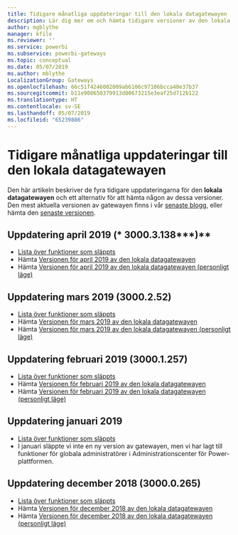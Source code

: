 ```yaml
---
title: Tidigare månatliga uppdateringar till den lokala datagatewayen
description: Lär dig mer om och hämta tidigare versioner av den lokala datagatewayen.
author: mgblythe
manager: kfile
ms.reviewer: ''
ms.service: powerbi
ms.subservice: powerbi-gateways
ms.topic: conceptual
ms.date: 05/07/2019
ms.author: mblythe
LocalizationGroup: Gateways
ms.openlocfilehash: 66c51f4246002009ab6106c97106bcca40e37b37
ms.sourcegitcommit: b11e908650379913d00673215e3eaf25d712b122
ms.translationtype: HT
ms.contentlocale: sv-SE
ms.lasthandoff: 05/07/2019
ms.locfileid: "65239886"
---
```

# <a name="previous-monthly-updates-to-the-on-premises-data-gateway"></a>Tidigare månatliga uppdateringar till den lokala datagatewayen

Den här artikeln beskriver de fyra tidigare uppdateringarna för den **lokala datagatewayen** och ett alternativ för att hämta någon av dessa versioner.  Den mest aktuella versionen av gatewayen finns i vår [senaste blogg](https://powerbi.microsoft.com/blog/on-premises-data-gateway-May-2019-update-is-now-available), eller hämta den [senaste versionen](https://go.microsoft.com/fwlink/?LinkId=820925&amp;clcid=0x409).

## <a name="april-2019-update-30003138"></a>**Uppdatering april 2019 (*** 3000.3.138***)**

- [Lista över funktioner som släppts](https://powerbi.microsoft.com/blog/on-premises-data-gateway-April-2019-update-is-now-available)
- Hämta [Versionen för april 2019 av den lokala datagatewayen](http://download.microsoft.com/download/D/A/1/DA1FDDB8-6DA8-4F50-B4D0-18019591E182/GatewayInstall-19-04.exe)
- Hämta [Versionen för april 2019 av den lokala datagatewayen (personligt läge)](http://download.microsoft.com/download/6/0/2/602A459E-E1A3-4FB9-B07F-FC2B60881900/On-premises%20data%20gateway%20(personal%20mode)-19-04.exe)

## <a name="march-2019-update-3000252"></a>Uppdatering mars 2019 (3000.2.52)

- [Lista över funktioner som släppts](https://powerbi.microsoft.com/blog/on-premises-data-gateway-march-2019-update-is-now-available)
- Hämta [Versionen för mars 2019 av den lokala datagatewayen](http://download.microsoft.com/download/D/A/1/DA1FDDB8-6DA8-4F50-B4D0-18019591E182/GatewayInstall-19-03.exe)
- Hämta [Versionen för mars 2019 av den lokala datagatewayen (personligt läge)](http://download.microsoft.com/download/6/0/2/602A459E-E1A3-4FB9-B07F-FC2B60881900/On-premises%20data%20gateway%20(personal%20mode)-19-03.exe)

## <a name="february-2019-update-30001257"></a>Uppdatering februari 2019 (3000.1.257)

- [Lista över funktioner som släppts](https://powerbi.microsoft.com/blog/on-premises-data-gateway-february-2019-update-is-now-available)
- Hämta [Versionen för februari 2019 av den lokala datagatewayen](http://download.microsoft.com/download/D/A/1/DA1FDDB8-6DA8-4F50-B4D0-18019591E182/GatewayInstall-19-02.exe)
- Hämta [Versionen för februari 2019 av den lokala datagatewayen (personligt läge)](http://download.microsoft.com/download/6/0/2/602A459E-E1A3-4FB9-B07F-FC2B60881900/On-premises%20data%20gateway%20(personal%20mode)-19-02.exe)

## <a name="january-2019-update"></a>Uppdatering januari 2019

- [Lista över funktioner som släppts](https://powerbi.microsoft.com/blog/on-premises-data-gateway-management-in-the-power-platform-admin-center)
- I januari släppte vi inte en ny version av gatewayen, men vi har lagt till funktioner för globala administratörer i Administrationscenter för Power-plattformen.

## <a name="december-2018-update-30000265"></a>Uppdatering december 2018 (3000.0.265)

- [Lista över funktioner som släppts](https://powerbi.microsoft.com/blog/on-premises-data-gateway-december-2018-update-is-now-available)
- Hämta [Versionen för december 2018 av den lokala datagatewayen](http://download.microsoft.com/download/D/A/1/DA1FDDB8-6DA8-4F50-B4D0-18019591E182/GatewayInstall-18-12.exe)
- Hämta [Versionen för december 2018 av den lokala datagatewayen (personligt läge)](http://download.microsoft.com/download/6/0/2/602A459E-E1A3-4FB9-B07F-FC2B60881900/On-premises%20data%20gateway%20(personal%20mode)-18-12.exe)